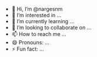 - 👋 Hi, I’m @nargesnm
- 👀 I’m interested in ...
- 🌱 I’m currently learning ...
- 💞️ I’m looking to collaborate on ...
- 📫 How to reach me ...
- 😄 Pronouns: ...
- ⚡ Fun fact: ...
 
<!---
nargesnm/nargesnm is a ✨ special ✨ repository because its `README.md` (this file) appears on your GitHub profile.
You can click the Preview link to take a look at your changes.
--->
